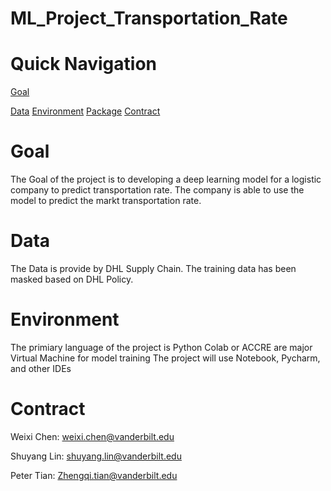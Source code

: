 # ML_Project_Transportation_Rate

# Quick Navigation

[Goal](#Goal)

[Data](#Data)
[Environment](#Environment)
[Package](#Package)
[Contract](#Contract)


# Goal
The Goal of the project is to developing a deep learning model for a logistic company to predict transportation rate. The company is able to use the model to predict the markt transportation rate.

# Data
The Data is provide by DHL Supply Chain. The training data has been masked based on DHL Policy. 


# Environment
The primiary language of the project is Python
Colab or ACCRE are major Virtual Machine for model training
The project will use Notebook, Pycharm, and other IDEs

# Contract
Weixi Chen: weixi.chen@vanderbilt.edu

Shuyang Lin: shuyang.lin@vanderbilt.edu

Peter Tian: Zhengqi.tian@vanderbilt.edu
